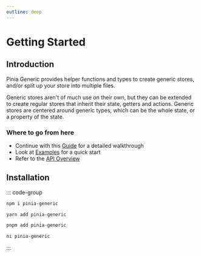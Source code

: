 ```yaml
---
outline: deep
---
```


# Getting Started

## Introduction

Pinia Generic provides helper functions and types to create generic stores, and/or split up your store into multiple files.

Generic stores aren't of much use on their own, but they can be extended to create regular stores that inherit their state, getters and actions. Generic stores are centered around generic types, which can be the whole state, or a property of the state.

### Where to go from here

- Continue with this [Guide](/guide/getting-started) for a detailed walkthrough
- Look at [Examples](/examples/basic) for a quick start
- Refer to the [API Overview](/api-overview)

## Installation

::: code-group

```bash [npm]
npm i pinia-generic
```

```bash [yarn]
yarn add pinia-generic
```

```bash [pnpm]
pnpm add pinia-generic
```

```bash [ni]
ni pinia-generic
```

:::
